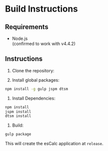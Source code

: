 Build Instructions
===================

Requirements
-------------

* Node.js  
  (confirmed to work with v4.4.2)


Instructions
------------

1. Clone the repository:

1. Install global packages:

  ```sh
  npm install -g gulp jspm dtsm
  ```

1. Install Dependencies:

  ```sh
  npm install
  jspm install
  dtsm install
  ```

1. Build:

  ```sh
  gulp package
  ```

  This will create the esCalc application at `release`.
